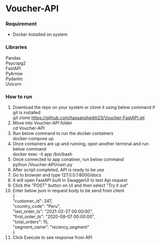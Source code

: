# Voucher-API

### Requirement
* Docker Installed on system

### Libraries
Pandas\
Psycopg2\
FastAPI\
PyArrow\
Pydantic\
Uvicorn

### How to run
1) Download the repo on your system or clone it using below command if git is installed\
    git clone https://github.com/hassansheikh23/Voucher-FastAPI.git
2) Move into Voucher-API folder\
    cd Voucher-API
3) Run below command to run the docker containers\
    docker-compose up
4) Once containers are up and running, open another terminal and run below command\
    docker exec -it app /bin/bash
5) Once connected to app conatiner, run below command\
    python /Voucher-API/main.py
6) After script completed, API is ready to be use
7) Go to browser and type 127.0.0.1:8000/docs
8) It will open FastAPI built in SwaggerUI to test Api request
9) Click the "POST" button on UI and then select "Try it out"
10) Enter below json in request body to be send from client\
    {\
  "customer_id": 247,\
  "country_code": "Peru",\
  "last_order_ts": "2021-02-27 00:00:00",\
  "first_order_ts": "2020-08-07 00:00:00",\
  "total_orders": 15,\
  "segment_name": "recency_segment"\
}
11) Click Execute to see response from API
    
